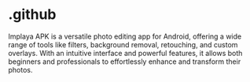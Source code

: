 # .github
Implaya APK is a versatile photo editing app for Android, offering a wide range of tools like filters, background removal, retouching, and custom overlays. With an intuitive interface and powerful features, it allows both beginners and professionals to effortlessly enhance and transform their photos.
